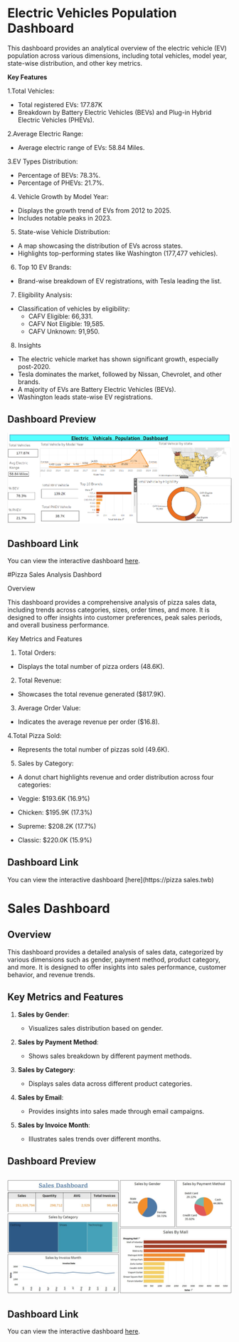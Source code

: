 # Electric Vehicles Population Dashboard

This dashboard provides an analytical overview of the electric vehicle (EV) population across various dimensions, including total vehicles, model year, state-wise distribution, and other key metrics.

**Key Features**

1.Total Vehicles:

- Total registered EVs: 177.87K
- Breakdown by Battery Electric Vehicles (BEVs) and Plug-in Hybrid Electric Vehicles (PHEVs).
  
2.Average Electric Range:

- Average electric range of EVs: 58.84 Miles.
  
3.EV Types Distribution:

- Percentage of BEVs: 78.3%.
- Percentage of PHEVs: 21.7%.
  
4. Vehicle Growth by Model Year:

- Displays the growth trend of EVs from 2012 to 2025.
- Includes notable peaks in 2023.

5. State-wise Vehicle Distribution:

- A map showcasing the distribution of EVs across states.
- Highlights top-performing states like Washington (177,477 vehicles).

6. Top 10 EV Brands:

- Brand-wise breakdown of EV registrations, with Tesla leading the list.

7. Eligibility Analysis:

- Classification of vehicles by eligibility:
   - CAFV Eligible: 66,331.
   - CAFV Not Eligible: 19,585.
   - CAFV Unknown: 91,950.

8. Insights

- The electric vehicle market has shown significant growth, especially post-2020.
- Tesla dominates the market, followed by Nissan, Chevrolet, and other brands.
- A majority of EVs are Battery Electric Vehicles (BEVs).
- Washington leads state-wise EV registrations.

## Dashboard Preview
![Electric Vehical Dashboard](https://github.com/Suniljoshi-2003/Tableau_Projects/blob/main/Electric_vehical.png)

## Dashboard Link

You can view the interactive dashboard [here](https://Electric_vehical_population.twb).




#Pizza Sales Analysis Dashbord

Overview

This dashboard provides a comprehensive analysis of pizza sales data, including trends across categories, sizes, order times, and more. It is designed to offer insights into customer preferences, peak sales periods, and overall business performance.

Key Metrics and Features

1. Total Orders:
- Displays the total number of pizza orders (48.6K).

2. Total Revenue:
- Showcases the total revenue generated ($817.9K).

3. Average Order Value:
- Indicates the average revenue per order ($16.8).

4.Total Pizza Sold:
- Represents the total number of pizzas sold (49.6K).

5. Sales by Category:
- A donut chart highlights revenue and order distribution across four categories:

- Veggie: $193.6K (16.9%)
- Chicken: $195.9K (17.3%)
- Supreme: $208.2K (17.7%)
- Classic: $220.0K (15.9%)


## Dashboard Link

You can view the interactive dashboard [here](https://pizza sales.twb)






# Sales Dashboard

## Overview

This dashboard provides a detailed analysis of sales data, categorized by various dimensions such as gender, payment method, product category, and more. It is designed to offer insights into sales performance, customer behavior, and revenue trends.

## Key Metrics and Features

1. **Sales by Gender**:
   - Visualizes sales distribution based on gender.

2. **Sales by Payment Method**:
   - Shows sales breakdown by different payment methods.

3. **Sales by Category**:
   - Displays sales data across different product categories.

4. **Sales by Email**:
   - Provides insights into sales made through email campaigns.

5. **Sales by Invoice Month**:
   - Illustrates sales trends over different months.
  

## Dashboard Preview
![Sales Stroe data report Dashboard](https://github.com/Suniljoshi-2003/Tableau_Projects/blob/main/Sales%20Dashboard%20twb.jpg)
---

## Dashboard Link

You can view the interactive dashboard [here](https://public.tableau.com/views/SalesDashboard_17395578853720/Dashboard?:language=en-US&publish=yes&:sid=&:redirect=auth&:display_count=n&:origin=viz_share_link).










